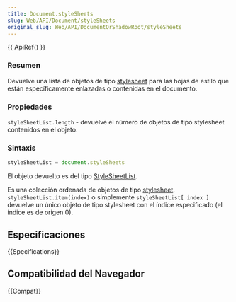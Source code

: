 ```yaml
---
title: Document.styleSheets
slug: Web/API/Document/styleSheets
original_slug: Web/API/DocumentOrShadowRoot/styleSheets
---
```


{{ ApiRef() }}

### Resumen

Devuelve una lista de objetos de tipo [stylesheet](/es/DOM/stylesheet) para las hojas de estilo que están específicamente enlazadas o contenidas en el documento.

### Propiedades

`styleSheetList.length` - devuelve el número de objetos de tipo stylesheet contenidos en el objeto.

### Sintaxis

```js
styleSheetList = document.styleSheets
```

El objeto devuelto es del tipo [StyleSheetList](https://www.w3.org/TR/DOM-Level-2-Style/stylesheets.html#StyleSheets-DocumentStyle-styleSheets).

Es una colección ordenada de objetos de tipo [stylesheet](/es/DOM/stylesheet). `styleSheetList.item(index)` o simplemente `styleSheetList[ index ]` devuelve un único objeto de tipo stylesheet con el índice especificado (el índice es de origen 0).

## Especificaciones

{{Specifications}}

## Compatibilidad del Navegador

{{Compat}}
